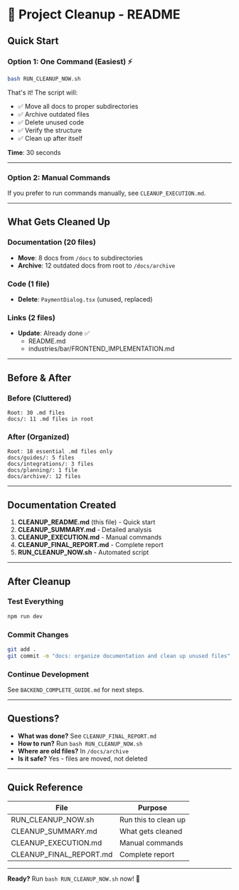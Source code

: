 # 🧹 Project Cleanup - README

## Quick Start

### Option 1: One Command (Easiest) ⚡

```bash
bash RUN_CLEANUP_NOW.sh
```

That's it! The script will:
- ✅ Move all docs to proper subdirectories
- ✅ Archive outdated files
- ✅ Delete unused code
- ✅ Verify the structure
- ✅ Clean up after itself

**Time**: 30 seconds

---

### Option 2: Manual Commands

If you prefer to run commands manually, see `CLEANUP_EXECUTION.md`.

---

## What Gets Cleaned Up

### Documentation (20 files)
- **Move**: 8 docs from `/docs` to subdirectories
- **Archive**: 12 outdated docs from root to `/docs/archive`

### Code (1 file)
- **Delete**: `PaymentDialog.tsx` (unused, replaced)

### Links (2 files)
- **Update**: Already done ✅
  - README.md
  - industries/bar/FRONTEND_IMPLEMENTATION.md

---

## Before & After

### Before (Cluttered)
```
Root: 30 .md files
docs/: 11 .md files in root
```

### After (Organized)
```
Root: 18 essential .md files only
docs/guides/: 5 files
docs/integrations/: 3 files
docs/planning/: 1 file
docs/archive/: 12 files
```

---

## Documentation Created

1. **CLEANUP_README.md** (this file) - Quick start
2. **CLEANUP_SUMMARY.md** - Detailed analysis
3. **CLEANUP_EXECUTION.md** - Manual commands
4. **CLEANUP_FINAL_REPORT.md** - Complete report
5. **RUN_CLEANUP_NOW.sh** - Automated script

---

## After Cleanup

### Test Everything
```bash
npm run dev
```

### Commit Changes
```bash
git add .
git commit -m "docs: organize documentation and clean up unused files"
```

### Continue Development
See `BACKEND_COMPLETE_GUIDE.md` for next steps.

---

## Questions?

- **What was done?** See `CLEANUP_FINAL_REPORT.md`
- **How to run?** Run `bash RUN_CLEANUP_NOW.sh`
- **Where are old files?** In `/docs/archive`
- **Is it safe?** Yes - files are moved, not deleted

---

## Quick Reference

| File | Purpose |
|------|---------|
| RUN_CLEANUP_NOW.sh | Run this to clean up |
| CLEANUP_SUMMARY.md | What gets cleaned |
| CLEANUP_EXECUTION.md | Manual commands |
| CLEANUP_FINAL_REPORT.md | Complete report |

---

**Ready?** Run `bash RUN_CLEANUP_NOW.sh` now! 🚀
